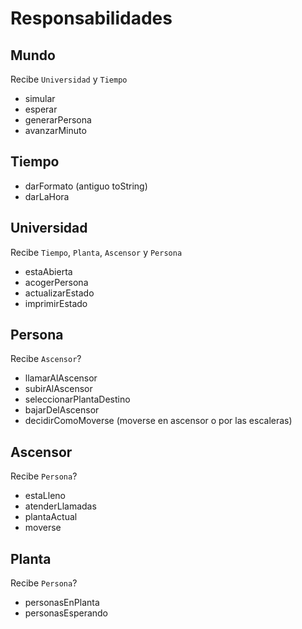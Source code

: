 # Responsabilidades
## Mundo
Recibe `Universidad` y `Tiempo`
+ simular
+ esperar
+ generarPersona
+ avanzarMinuto
## Tiempo
+ darFormato (antiguo toString)
+ darLaHora
## Universidad
Recibe `Tiempo`, `Planta`, `Ascensor` y `Persona`
+ estaAbierta
+ acogerPersona
+ actualizarEstado
+ imprimirEstado
## Persona
Recibe `Ascensor`?
+ llamarAlAscensor
+ subirAlAscensor
+ seleccionarPlantaDestino
+ bajarDelAscensor
+ decidirComoMoverse (moverse en ascensor o por las escaleras)
## Ascensor
Recibe `Persona`?
+ estaLleno
+ atenderLlamadas
+ plantaActual
+ moverse
## Planta 
Recibe `Persona`?
+ personasEnPlanta
+ personasEsperando



